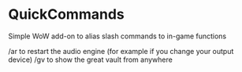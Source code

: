 # QuickCommands
Simple WoW add-on to alias slash commands to in-game functions

/ar to restart the audio engine (for example if you change your output device)
/gv to show the great vault from anywhere
